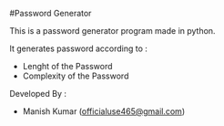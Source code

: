 #Password Generator

This is a password generator program made in python.

It generates password according to :
- Lenght of the Password
- Complexity of the Password

Developed By :
- Manish Kumar (officialuse465@gmail.com)
